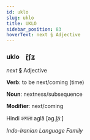```yaml
---
id: uklo
slug: uklo
title: UKLO
sidebar_position: 83
hoverText: next § Adjective
---
```


### uklo&emsp;<span kind="abugida">ɽ̑ʃʓ</span>

*next* **§** Adjective

**Verb**: to be next/coming (time)

**Noun**: nextness/subsequence

**Modifier**: next/coming

Hindi अगला aglā [əɡ.l̪äː]

*Indo-Iranian Language Family*